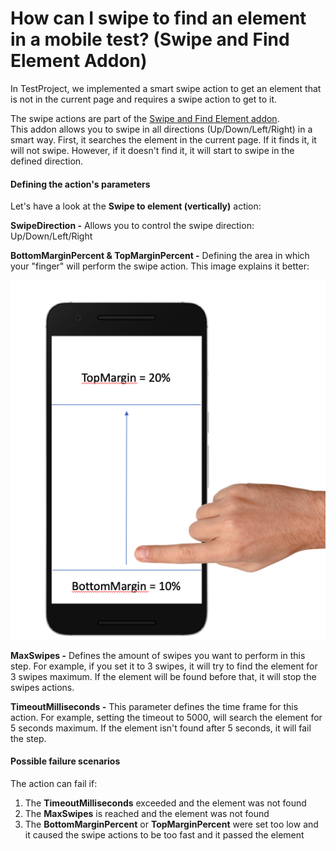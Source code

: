 # How can I swipe to find an element in a mobile test? (Swipe and Find Element Addon)

In TestProject, we implemented a smart swipe action to get an element that is not in the current page and requires a swipe action to get to it.

The swipe actions are part of the [Swipe and Find Element addon](https://addons.testproject.io/swipe-and-find-element).\
This addon allows you to swipe in all directions (Up/Down/Left/Right) in a smart way. First, it searches the element in the current page. If it finds it, it will not swipe. However, if it doesn't find it, it will start to swipe in the defined direction.

#### Defining the action's parameters <a href="#defining-the-actions-parameters" id="defining-the-actions-parameters"></a>

Let's have a look at the **Swipe to element (vertically)** action:

**SwipeDirection -** Allows you to control the swipe direction: Up/Down/Left/Right

**BottomMarginPercent & TopMarginPercent -** Defining the area in which your "finger" will perform the swipe action. This image explains it better:

![](<../../.gitbook/assets/image (482) (1) (1).png>)

**MaxSwipes -** Defines the amount of swipes you want to perform in this step. For example, if you set it to 3 swipes, it will try to find the element for 3 swipes maximum. If the element will be found before that, it will stop the swipes actions.

**TimeoutMilliseconds -** This parameter defines the time frame for this action. For example, setting the timeout to 5000, will search the element for 5 seconds maximum. If the element isn't found after 5 seconds, it will fail the step.

#### Possible failure scenarios <a href="#possible-failure-scenarios" id="possible-failure-scenarios"></a>

The action can fail if:&#x20;

1. The **TimeoutMilliseconds** exceeded and the element was not found
2. The **MaxSwipes** is reached and the element was not found
3. The **BottomMarginPercent** or **TopMarginPercent** were set too low and it caused the swipe actions to be too fast and it passed the element
